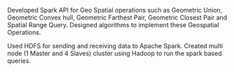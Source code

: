 Developed Spark API for Geo Spatial operations such as Geometric Union, Geometric Convex hull, Geometric Farthest Pair, Geometric Closest Pair and Spatial Range Query. Designed algorithms to implement these Geospatial Operations.

Used HDFS for sending and receiving data to Apache Spark. Created multi node (1 Master and 4 Slaves) cluster using Hadoop to run the spark based queries.

